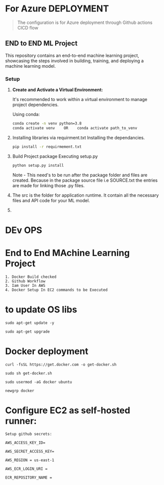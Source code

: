 # For Azure DEPLOYMENT
> The configuration is for Azure deployment through Github actions CICD flow

## END to END ML Project ##

This repository contains an end-to-end machine learning project, showcasing the steps involved in building, training, and deploying a machine learning model.

### Setup ###

1. **Create and Activate a Virtual Environment:**

   It's recommended to work within a virtual environment to manage project dependencies.

   Using conda:

   ```bash
   conda create -n venv python=3.8
   conda activate venv    OR    conda activate path_to_venv
   ```

2. Installing libraries via requirment.txt
    Installing the dependancies. 

    ```bash
    pip install -r requirmement.txt
    ```

3. Build Project package
    Executing setup.py
    ```bash
    python setup.py install
    ```
    Note - This need's to be run after the package folder and files are created. Because in the package source file i.e SOURCE.txt the entries are made for linking those .py files.

4. The src is the folder for application runtime. It contain all the necessary files and API code for your ML model. 

5. 











# DEv OPS

# End to End MAchine Learning Project
    1. Docker Build checked
    2. Github Workflow
    3. Iam User In AWS
    4. Docker Setup In EC2 commands to be Executed

# to update OS libs

    sudo apt-get update -y

    sudo apt-get upgrade 

# Docker deployment

    curl -fsSL https://get.docker.com -o get-docker.sh

    sudo sh get-docker.sh

    sudo usermod -aG docker ubuntu

    newgrp docker

# Configure EC2 as self-hosted runner:

    Setup github secrets:

    AWS_ACCESS_KEY_ID=

    AWS_SECRET_ACCESS_KEY=

    AWS_REGION = us-east-1

    AWS_ECR_LOGIN_URI = 

    ECR_REPOSITORY_NAME = 









